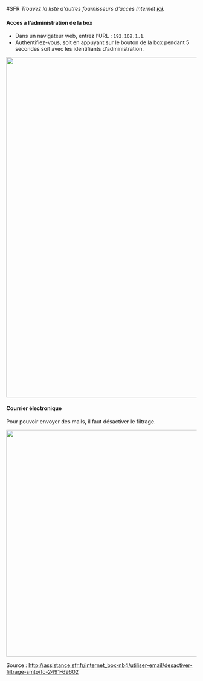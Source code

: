 #SFR
*Trouvez la liste d'autres fournisseurs d’accès Internet **[ici](/isp_fr)**.*
#### Accès à l’administration de la box
* Dans un navigateur web, entrez l’URL : `192.168.1.1`.
* Authentifiez-vous, soit en appuyant sur le bouton de la box pendant 5 secondes soit avec les identifiants d’administration.

<img src="https://yunohost.org/images/sfr-authentification.png" width=900>

#### Courrier électronique
Pour pouvoir envoyer des mails, il faut désactiver le filtrage.

<img src="https://yunohost.org/images/sfr-filtrage.png" width=600>

Source : http://assistance.sfr.fr/internet_box-nb4/utiliser-email/desactiver-filtrage-smtp/fc-2491-69602